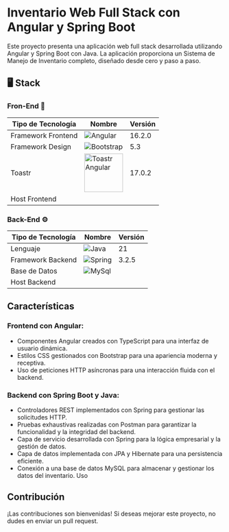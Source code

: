 # Inventario Web Full Stack con Angular y Spring Boot
Este proyecto presenta una aplicación web full stack desarrollada utilizando Angular y Spring Boot con Java. La aplicación proporciona un Sistema de Manejo de Inventario completo, diseñado desde cero y paso a paso.

## 🖥️ Stack

### Fron-End 🚀

|Tipo de Tecnología|Nombre|Versión|
|------------------|------|-------|
| Framework Frontend | <img alt="Angular" src="https://img.shields.io/badge/angular-%23DD0031.svg?style=for-the-badge&logo=angular&logoColor=white"/> | 16.2.0 |
| Framework Design | <img alt="Bootstrap" src="https://img.shields.io/badge/bootstrap-%23563D7C.svg?style=for-the-badge&logo=bootstrap&logoColor=white"/> | 5.3 |
| Toastr | <img alt="Toastr Angular" src="https://github.com/No-Country/c17-40-ft-java/assets/127709400/1139bf23-98d7-435b-80d9-5a8c6625ae32" width="90px"/> | 17.0.2 |
| Host Frontend |  |  |

### Back-End ⚙️

| Tipo de Tecnología | Nombre                                                                                                                                 | Versión |
|--------------------|----------------------------------------------------------------------------------------------------------------------------------------|---------|
| Lenguaje           | <img alt="Java" src="https://img.shields.io/badge/Java-ED8B00?style=for-the-badge&logo=openjdk&logoColor=white"/>                      | 21  |
| Framework Backend  | <img alt="Spring" src="https://img.shields.io/badge/Spring-6DB33F?style=for-the-badge&logo=spring&logoColor=white"/>                   | 3.2.5   |
| Base de Datos      | <img alt="MySql" src="https://img.shields.io/badge/MySQL-00000F?style=for-the-badge&logo=mysql&logoColor=white"/>                      |         |
| Host Backend |  |  |
                                                                                        

## Características
### Frontend con Angular:
- Componentes Angular creados con TypeScript para una interfaz de usuario dinámica.
- Estilos CSS gestionados con Bootstrap para una apariencia moderna y receptiva.
- Uso de peticiones HTTP asíncronas para una interacción fluida con el backend.

### Backend con Spring Boot y Java:
- Controladores REST implementados con Spring para gestionar las solicitudes HTTP.
- Pruebas exhaustivas realizadas con Postman para garantizar la funcionalidad y la integridad del backend.
- Capa de servicio desarrollada con Spring para la lógica empresarial y la gestión de datos.
- Capa de datos implementada con JPA y Hibernate para una persistencia eficiente.
- Conexión a una base de datos MySQL para almacenar y gestionar los datos del inventario.
Uso

## Contribución
¡Las contribuciones son bienvenidas! Si deseas mejorar este proyecto, no dudes en enviar un pull request.
